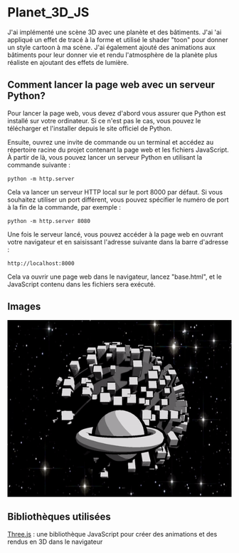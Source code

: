 # Planet_3D_JS
J'ai implémenté une scène 3D avec une planète et des bâtiments. J'ai 'ai appliqué un effet de tracé à la forme et utilisé le shader "toon" pour donner un style cartoon à ma scène. J'ai également ajouté des animations aux bâtiments pour leur donner vie et rendu l'atmosphère de la planète plus réaliste en ajoutant des effets de lumière.

 ## Comment lancer la page web avec un serveur Python?

Pour lancer la page web, vous devez d'abord vous assurer que Python est installé sur votre ordinateur. Si ce n'est pas le cas, vous pouvez le télécharger et l'installer depuis le site officiel de Python.

Ensuite, ouvrez une invite de commande ou un terminal et accédez au répertoire racine du projet contenant la page web et les fichiers JavaScript. À partir de là, vous pouvez lancer un serveur Python en utilisant la commande suivante :
````
python -m http.server
````

Cela va lancer un serveur HTTP local sur le port 8000 par défaut. Si vous souhaitez utiliser un port différent, vous pouvez spécifier le numéro de port à la fin de la commande, par exemple :
```
python -m http.server 8080
```

Une fois le serveur lancé, vous pouvez accéder à la page web en ouvrant votre navigateur et en saisissant l'adresse suivante dans la barre d'adresse :

```
http://localhost:8000
```
Cela va ouvrir une page web dans le navigateur, lancez "base.html", et le JavaScript contenu dans les fichiers sera exécuté.
## Images
![Image planète](image.gif)
## Bibliothèques utilisées
[Three.js](https://threejs.org/) : une bibliothèque JavaScript pour créer des animations et des rendus en 3D dans le navigateur
